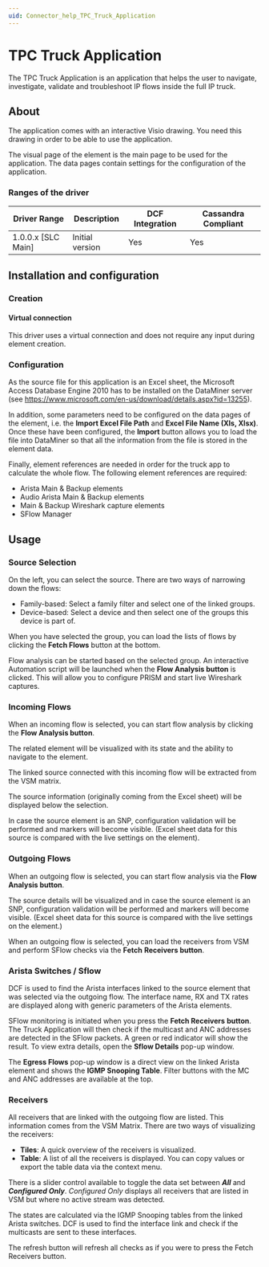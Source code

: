 ```yaml
---
uid: Connector_help_TPC_Truck_Application
---
```


# TPC Truck Application

The TPC Truck Application is an application that helps the user to navigate, investigate, validate and troubleshoot IP flows inside the full IP truck.

## About

The application comes with an interactive Visio drawing. You need this drawing in order to be able to use the application.

The visual page of the element is the main page to be used for the application. The data pages contain settings for the configuration of the application.

### Ranges of the driver

| **Driver Range**     | **Description** | **DCF Integration** | **Cassandra Compliant** |
|----------------------|-----------------|---------------------|-------------------------|
| 1.0.0.x \[SLC Main\] | Initial version | Yes                 | Yes                     |

## Installation and configuration

### Creation

#### Virtual connection

This driver uses a virtual connection and does not require any input during element creation.

### Configuration

As the source file for this application is an Excel sheet, the Microsoft Access Database Engine 2010 has to be installed on the DataMiner server (see <https://www.microsoft.com/en-us/download/details.aspx?id=13255>).

In addition, some parameters need to be configured on the data pages of the element, i.e. the **Import Excel File Path** and **Excel File Name (Xls, Xlsx)**. Once these have been configured, the **Import** button allows you to load the file into DataMiner so that all the information from the file is stored in the element data.

Finally, element references are needed in order for the truck app to calculate the whole flow. The following element references are required:

- Arista Main & Backup elements
- Audio Arista Main & Backup elements
- Main & Backup Wireshark capture elements
- SFlow Manager

## Usage

### Source Selection

On the left, you can select the source. There are two ways of narrowing down the flows:

- Family-based: Select a family filter and select one of the linked groups.
- Device-based: Select a device and then select one of the groups this device is part of.

When you have selected the group, you can load the lists of flows by clicking the **Fetch Flows** button at the bottom.

Flow analysis can be started based on the selected group. An interactive Automation script will be launched when the **Flow Analysis button** is clicked. This will allow you to configure PRISM and start live Wireshark captures.

### Incoming Flows

When an incoming flow is selected, you can start flow analysis by clicking the **Flow Analysis button**.

The related element will be visualized with its state and the ability to navigate to the element.

The linked source connected with this incoming flow will be extracted from the VSM matrix.

The source information (originally coming from the Excel sheet) will be displayed below the selection.

In case the source element is an SNP, configuration validation will be performed and markers will become visible. (Excel sheet data for this source is compared with the live settings on the element).

### Outgoing Flows

When an outgoing flow is selected, you can start flow analysis via the **Flow Analysis button**.

The source details will be visualized and in case the source element is an SNP, configuration validation will be performed and markers will become visible. (Excel sheet data for this source is compared with the live settings on the element.)

When an outgoing flow is selected, you can load the receivers from VSM and perform SFlow checks via the **Fetch** **Receivers button**.

### Arista Switches / Sflow

DCF is used to find the Arista interfaces linked to the source element that was selected via the outgoing flow. The interface name, RX and TX rates are displayed along with generic parameters of the Arista elements.

SFlow monitoring is initiated when you press the **Fetch Receivers** **button**. The Truck Application will then check if the multicast and ANC addresses are detected in the SFlow packets.
A green or red indicator will show the result. To view extra details, open the **Sflow Details** pop-up window.

The **Egress Flows** pop-up window is a direct view on the linked Arista element and shows the **IGMP Snooping Table**. Filter buttons with the MC and ANC addresses are available at the top.

### Receivers

All receivers that are linked with the outgoing flow are listed. This information comes from the VSM Matrix. There are two ways of visualizing the receivers:

- **Tiles**: A quick overview of the receivers is visualized.
- **Table**: A list of all the receivers is displayed. You can copy values or export the table data via the context menu.

There is a slider control available to toggle the data set between ***All*** and ***Configured Only***. *Configured Only* displays all receivers that are listed in VSM but where no active stream was detected.

The states are calculated via the IGMP Snooping tables from the linked Arista switches. DCF is used to find the interface link and check if the multicasts are sent to these interfaces.

The refresh button will refresh all checks as if you were to press the Fetch Receivers button.
